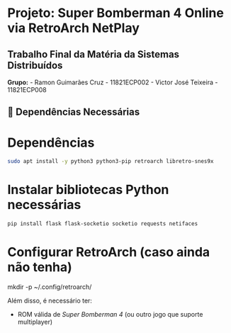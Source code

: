 # Projeto: Super Bomberman 4 Online via RetroArch NetPlay  

## Trabalho Final da Matéria da Sistemas Distribuídos
**Grupo:**
	- Ramon Guimarães Cruz - 11821ECP002
	- Victor José Teixeira - 11821ECP008
	

## 🧰 Dependências Necessárias

# Dependências
```bash
sudo apt install -y python3 python3-pip retroarch libretro-snes9x
```

# Instalar bibliotecas Python necessárias
```bash
pip install flask flask-socketio socketio requests netifaces
```

# Configurar RetroArch (caso ainda não tenha)
mkdir -p ~/.config/retroarch/

Além disso, é necessário ter:
- ROM válida de *Super Bomberman 4* (ou outro jogo que suporte multiplayer)
